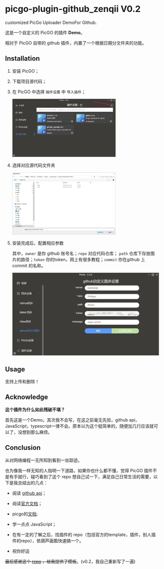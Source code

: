 # picgo-plugin-github_zenqii V0.2

customized PicGo Uploader DemoFor Github.

这是一个自定义的 PicGO 的插件 **Demo**。

相对于 PicGO 自带的 github 插件，内置了一个根据日期分文件夹的功能。

## Installation

1. 安装 PicGO；

2. 下载项目源代码；

3. 在 PicGO 中选择 `插件设置` 中 `导入插件`；

   <img src="https://raw.githubusercontent.com/icanflyhigh/PicRepo/main//PicGO/2022/4/1.jpg" alt="1" style="zoom: 33%;" />

4. 选择对应源代码文件夹

   <img src="https://raw.githubusercontent.com/icanflyhigh/PicRepo/main//PicGO/2022/4/2.jpg" alt="2" style="zoom:33%;" />

5. 安装完成后，配置相应参数

   其中，`owner` 是你 github 账号名；`repo` 对应代码仓库； `path` 仓库下存放图片的路径；`token` 你的token，网上有很多教程；`commit` 你在github 上 commit 的名称。

   <img src="https://raw.githubusercontent.com/icanflyhigh/PicRepo/main//PicGO/2022/4/3.jpg" alt="3" style="zoom: 50%;" />

## Usage

支持上传和删除！



## Acknowledge

**这个插件为什么如此残破不堪？**

首先这是一个Demo。其次我不会写，在这之前毫无先验，github api，JavaScript，typescript一律不会。原本以为这个挺简单的，随便加几行应该就可以了，没想到那么麻烦。

## Conclusion

从对网络编程一无所知到看到一丝踪迹。

也为像我一样无知的人指明一下道路，如果你也什么都不懂，觉得 PicGO 插件不是有手就行，碰巧看到了这个 repo 想自己试一下，满足自己日常生活的需要，以下是我总结出的几点：

* 阅读 [github api](https://docs.github.com/cn/rest/repos/contents#)；
* 阅读[官方文档](https://picgo.github.io/PicGo-Core-Doc/zh/guide/use-in-node.html#%E5%88%9D%E5%A7%8B%E5%8C%96)；
* picgo的[文档](https://picgo.github.io/PicGo-Core-Doc/zh/api/);
* 学一点点  JavaScript；
* 在有一定的了解之后，找插件的 repo（包括官方的template，插件，别人插件的repo），依葫芦画瓢快速搞一个。

* 祝你好运

~~最后感谢这个 [repo](https://github.com/zhanghuid/picgo-plugin-gitee) ，给我提供了模板~~。(v0.2，我自己重新写了一遍)

